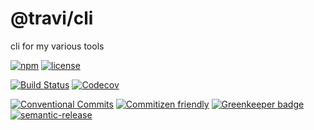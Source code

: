 # @travi/cli

cli for my various tools

<!-- consumer badges -->
[![npm](https://img.shields.io/npm/v/@travi/cli.svg)](https://www.npmjs.com/package/@travi/cli)
[![license](https://img.shields.io/github/license/travi/cli.svg)](LICENSE)

<!-- status badges -->
[![Build Status](https://img.shields.io/travis/travi/cli.svg?branch=master)](https://travis-ci.org/travi/cli)
[![Codecov](https://img.shields.io/codecov/c/github/travi/cli.svg)](https://codecov.io/github/travi/cli)

<!-- contribution badges -->
[![Conventional Commits](https://img.shields.io/badge/Conventional%20Commits-1.0.0-yellow.svg)](https://conventionalcommits.org)
[![Commitizen friendly](https://img.shields.io/badge/commitizen-friendly-brightgreen.svg)](http://commitizen.github.io/cz-cli/)
[![Greenkeeper badge](https://badges.greenkeeper.io/travi/cli.svg)](https://greenkeeper.io/)
[![semantic-release](https://img.shields.io/badge/%20%20%F0%9F%93%A6%F0%9F%9A%80-semantic--release-e10079.svg)](https://github.com/semantic-release/semantic-release)
